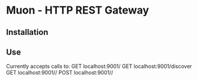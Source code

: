 # Muon - HTTP REST Gateway
## Installation

## Use
Currently accepts calls to:
    GET localhost:9001/
    GET localhost:9001/discover
    GET localhost:9001/<servicename>/<endpoint>
    POST localhost:9001/<servicename>/<endpoint>

